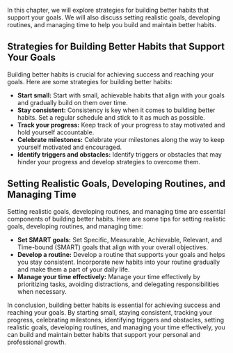 
In this chapter, we will explore strategies for building better habits that support your goals. We will also discuss setting realistic goals, developing routines, and managing time to help you build and maintain better habits.

Strategies for Building Better Habits that Support Your Goals
-------------------------------------------------------------

Building better habits is crucial for achieving success and reaching your goals. Here are some strategies for building better habits:

* **Start small:** Start with small, achievable habits that align with your goals and gradually build on them over time.
* **Stay consistent:** Consistency is key when it comes to building better habits. Set a regular schedule and stick to it as much as possible.
* **Track your progress:** Keep track of your progress to stay motivated and hold yourself accountable.
* **Celebrate milestones:** Celebrate your milestones along the way to keep yourself motivated and encouraged.
* **Identify triggers and obstacles:** Identify triggers or obstacles that may hinder your progress and develop strategies to overcome them.

Setting Realistic Goals, Developing Routines, and Managing Time
---------------------------------------------------------------

Setting realistic goals, developing routines, and managing time are essential components of building better habits. Here are some tips for setting realistic goals, developing routines, and managing time:

* **Set SMART goals:** Set Specific, Measurable, Achievable, Relevant, and Time-bound (SMART) goals that align with your overall objectives.
* **Develop a routine:** Develop a routine that supports your goals and helps you stay consistent. Incorporate new habits into your routine gradually and make them a part of your daily life.
* **Manage your time effectively:** Manage your time effectively by prioritizing tasks, avoiding distractions, and delegating responsibilities when necessary.

In conclusion, building better habits is essential for achieving success and reaching your goals. By starting small, staying consistent, tracking your progress, celebrating milestones, identifying triggers and obstacles, setting realistic goals, developing routines, and managing your time effectively, you can build and maintain better habits that support your personal and professional growth.
